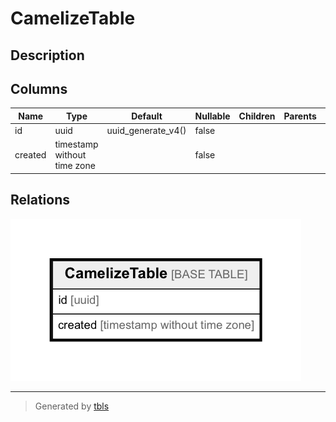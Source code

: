 # CamelizeTable

## Description



## Columns

| Name    | Type                        | Default            | Nullable | Children | Parents | Comment |
| ------- | --------------------------- | ------------------ | -------- | -------- | ------- | ------- |
| id      | uuid                        | uuid_generate_v4() | false    |          |         |         |
| created | timestamp without time zone |                    | false    |          |         |         |







## Relations

![er](CamelizeTable.png)

---

> Generated by [tbls](https://github.com/k1LoW/tbls)